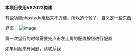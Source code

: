 **本项目使用VS2022构建**

有些功能phpstudy用起来不方便，所以造个轮子，自义定一些东西

界面：
![image](https://user-images.githubusercontent.com/106856146/172055850-754db0d2-d81e-4dde-b107-8ff2db058052.png)


第一次运行的时候需要先点击左上角的配置按钮进行配置

如果用起来有问题，请联系我
